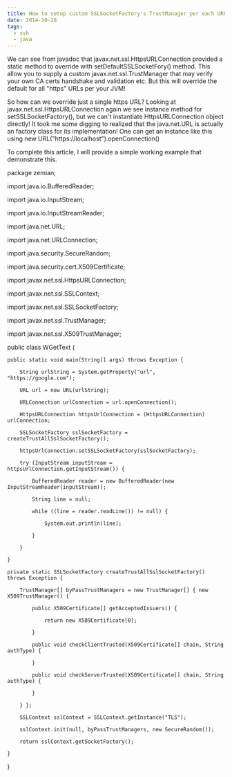 ```yaml
---
title: How to setup custom SSLSocketFactory's TrustManager per each URL connection
date: 2014-10-28
tags:
  - ssh
  - java
---
```

We can see from javadoc that javax.net.ssl.HttpsURLConnection provided a static method to override with setDefaultSSLSocketFory() method. This allow you to supply a custom javax.net.ssl.TrustManager that may verify your own  CA certs handshake and validation etc. But this will override the default for all "https" URLs per your JVM!

So how can we override just a single https URL? Looking at javax.net.ssl.HttpsURLConnection again we see instance method for setSSLSocketFactory(), but we can't instantiate HttpsURLConnection object directly! It took me some digging to realized that the java.net.URL is actually an factory class for its implementation! One can get an instance like this using new URL("https://localhost").openConnection()

To complete this article, I will provide a simple working example that demonstrate this.

package zemian;

import java.io.BufferedReader;

import java.io.InputStream;

import java.io.InputStreamReader;

import java.net.URL;

import java.net.URLConnection;

import java.security.SecureRandom;

import java.security.cert.X509Certificate;

import javax.net.ssl.HttpsURLConnection;

import javax.net.ssl.SSLContext;

import javax.net.ssl.SSLSocketFactory;

import javax.net.ssl.TrustManager;

import javax.net.ssl.X509TrustManager;

public class WGetText {

    public static void main(String[] args) throws Exception {

        String urlString = System.getProperty("url", "https://google.com");

        URL url = new URL(urlString);

        URLConnection urlConnection = url.openConnection();

        HttpsURLConnection httpsUrlConnection = (HttpsURLConnection) urlConnection;

        SSLSocketFactory sslSocketFactory = createTrustAllSslSocketFactory();

        httpsUrlConnection.setSSLSocketFactory(sslSocketFactory);

        try (InputStream inputStream = httpsUrlConnection.getInputStream()) {

            BufferedReader reader = new BufferedReader(new InputStreamReader(inputStream));

            String line = null;

            while ((line = reader.readLine()) != null) {

                System.out.println(line);

            }

        }

    }

    private static SSLSocketFactory createTrustAllSslSocketFactory() throws Exception {

        TrustManager[] byPassTrustManagers = new TrustManager[] { new X509TrustManager() {

            public X509Certificate[] getAcceptedIssuers() {

                return new X509Certificate[0];

            }

            public void checkClientTrusted(X509Certificate[] chain, String authType) {

            }

            public void checkServerTrusted(X509Certificate[] chain, String authType) {

            }

        } };

        SSLContext sslContext = SSLContext.getInstance("TLS");

        sslContext.init(null, byPassTrustManagers, new SecureRandom());

        return sslContext.getSocketFactory();

    }

}